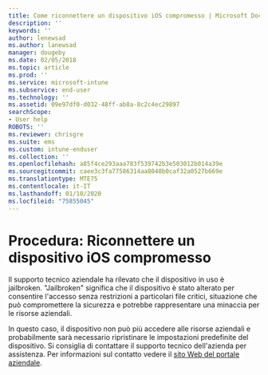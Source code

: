 ```yaml
---
title: Come riconnettere un dispositivo iOS compromesso | Microsoft Docs
description: ''
keywords: ''
author: lenewsad
ms.author: lanewsad
manager: dougeby
ms.date: 02/05/2018
ms.topic: article
ms.prod: ''
ms.service: microsoft-intune
ms.subservice: end-user
ms.technology: ''
ms.assetid: 09e97df0-d032-48ff-ab8a-8c2c4ec29897
searchScope:
- User help
ROBOTS: ''
ms.reviewer: chrisgre
ms.suite: ems
ms.custom: intune-enduser
ms.collection: ''
ms.openlocfilehash: a85f4ce293aaa783f539742b3e503012b014a39e
ms.sourcegitcommit: caee3c3fa77586314aa8040b0caf32a0527b669e
ms.translationtype: MTE75
ms.contentlocale: it-IT
ms.lasthandoff: 01/10/2020
ms.locfileid: "75855045"
---
```

# <a name="how-to-reconnect-a-compromised-ios-device"></a>Procedura: Riconnettere un dispositivo iOS compromesso

Il supporto tecnico aziendale ha rilevato che il dispositivo in uso è jailbroken. "Jailbroken" significa che il dispositivo è stato alterato per consentire l'accesso senza restrizioni a particolari file critici, situazione che può compromettere la sicurezza e potrebbe rappresentare una minaccia per le risorse aziendali. 

In questo caso, il dispositivo non può più accedere alle risorse aziendali e probabilmente sarà necessario ripristinare le impostazioni predefinite del dispositivo. Si consiglia di contattare il supporto tecnico dell'azienda per assistenza. Per informazioni sul contatto vedere il [sito Web del portale aziendale](https://go.microsoft.com/fwlink/?linkid=2010980).

